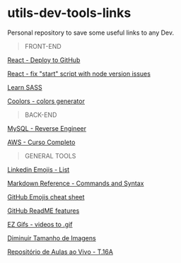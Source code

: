 # utils-dev-tools-links
Personal repository to save some useful links to any Dev.

> FRONT-END

[React - Deploy to GitHub](https://dev-yakuza.posstree.com/en/react/github-pages/)

[React - fix "start" script with node version issues](https://itsmycode.com/error-digital-envelope-routines-unsupported/)

[Learn SASS](https://sass-lang.com/guide)

[Coolors - colors generator](https://coolors.co/)


> BACK-END

[MySQL - Reverse Engineer](https://database.guide/how-to-reverse-engineer-a-database-in-mysql-workbench/)

[AWS - Curso Completo](https://www.youtube.com/playlist?list=PLtL97Owd1gkQ0dfqGW8OtJ-155Gs67Ecz)


> GENERAL TOOLS

[Linkedin Emojis - List](https://www.linkedin.com/pulse/add-emoji-your-linkedin-profile-simple-copy-paste-brynne-tillman/)

[Markdown Reference - Commands and Syntax](https://commonmark.org/help/)

[GitHub Emojis cheat sheet](https://github.com/ikatyang/emoji-cheat-sheet/blob/master/README.md)

[GitHub ReadME features](https://github.com/anuraghazra/github-readme-stats)

[EZ Gifs - videos to .gif](https://ezgif.com/video-to-gif)

[Diminuir Tamanho de Imagens](https://www.iloveimg.com/pt)

[Repositório de Aulas ao Vivo - T.16A](https://github.com/tryber/sd-016-a-live-lectures)



